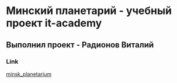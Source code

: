 # Минский планетарий - учебный проект it-academy
## Выполнил проект - Радионов Виталий
### Link
[minsk_planetarium](https://vitalyradionov.github.io/minsk_planetarium/)
